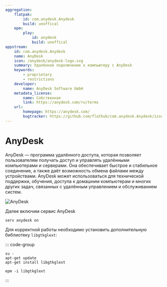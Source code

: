 ```yaml
---
aggregation:
    flatpak:
        id: com.anydesk.Anydesk
        build: unoffical
    epm:
        play:
            id: anydesk
            build: unoffical
appstream:
    id: com.anydesk.Anydesk
    name: AnyDesk
    icon: /anydesk/anydesk-logo.svg
    summary: Удалённое подключение к компьютеру с AnyDesk
    keywords:
        - proprietary
        - restrictions
    developer:
        name: AnyDesk Software GmbH
    metadata_license:
        name: Собственная
        link: https://anydesk.com/ru/terms
    url:
        homepage: https://anydesk.com/
        bugtracker: https://github.com/flathub/com.anydesk.Anydesk/issues
---
```


# AnyDesk

AnyDesk — программа удалённого доступа, которая позволяет пользователям получать доступ и управлять удалёнными компьютерами и серверами. Она обеспечивает быстрое и стабильное соединение, а также даёт возможность обмена файлами между устройствами. AnyDesk может использоваться для технической поддержки, обучения, доступа к домашним компьютерам и многих других задач, связанных с удалённым управлением и обслуживанием систем.

![AnyDesk](/anydesk/anydesk-1.png)

<!--@include: @apps/_parts/install/content-flatpak.md-->

<!--@include: @apps/_parts/install/content-epm-play.md-->

Далее включим сервис AnyDesk

```shell
serv anydesk on
```

Для корректной работы необходимо установить дополнительную библиотеку `libgtkglext`:

::: code-group

```shell[apt-get]
su -
apt-get update
apt-get install libgtkglext
```

```shell[epm]
epm -i libgtkglext
```

:::
